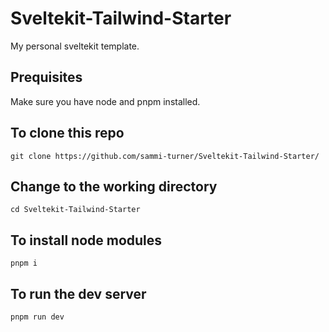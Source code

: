# Sveltekit-Tailwind-Starter

My personal sveltekit template.

## Prequisites

Make sure you have node and pnpm installed.

## To clone this repo

```
git clone https://github.com/sammi-turner/Sveltekit-Tailwind-Starter/
```

## Change to the working directory

```
cd Sveltekit-Tailwind-Starter
```

## To install node modules

```
pnpm i
```

## To run the dev server

```
pnpm run dev
```
